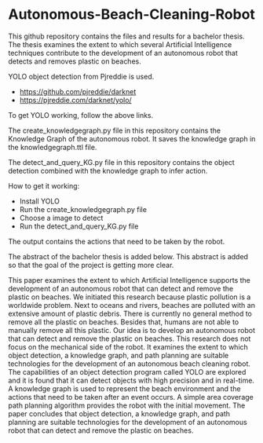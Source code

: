 # Autonomous-Beach-Cleaning-Robot

This github repository contains the files and results for a bachelor thesis. The thesis examines the extent to which several Artificial Intelligence techniques contribute to the development of an autonomous robot that detects and removes plastic on beaches.

YOLO object detection from Pjreddie is used. 
- https://github.com/pjreddie/darknet
- https://pjreddie.com/darknet/yolo/

To get YOLO working, follow the above links.

The create_knowledgegraph.py file in this repository contains the Knowledge Graph of the autonomous robot.
It saves the knowledge graph in the knowledgegraph.ttl file.

The detect_and_query_KG.py file in this repository contains the object detection combined with the knowledge graph to infer action.

How to get it working:
- Install YOLO
- Run the create_knowledgegraph.py file
- Choose a image to detect
- Run the detect_and_query_KG.py file

The output contains the actions that need to be taken by the robot.

The abstract of the bachelor thesis is added below. This abstract is added so that the goal of the project is getting more clear.

This paper examines the extent to which Artificial Intelligence supports the development of an autonomous robot that can detect and remove the plastic on beaches. We initiated this research because plastic pollution is a worldwide problem. Next to oceans and rivers, beaches are polluted with an extensive amount of plastic debris. There is currently no general method to remove all the plastic on beaches. Besides that, humans are not able to manually remove all this plastic. Our idea is to develop an autonomous robot that can detect and remove the plastic on beaches. This research does not focus on the mechanical side of the robot. It examines the extent to which object detection, a knowledge graph, and path planning are suitable technologies for the development of an autonomous beach cleaning robot. The capabilities of an object detection program called YOLO are explored and it is found that it can detect objects with high precision and in real-time. A knowledge graph is used to represent the beach environment and the actions that need to be taken after an event occurs. A simple area coverage path planning algorithm provides the robot with the initial movement. The paper concludes that object detection, a knowledge graph, and path planning are suitable technologies for the development of an autonomous robot that can detect and remove the plastic on beaches.
